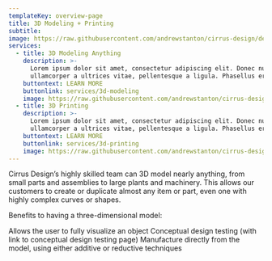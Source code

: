 ```yaml
---
templateKey: overview-page
title: 3D Modeling + Printing
subtitle:
image: https://raw.githubusercontent.com/andrewstanton/cirrus-design/develop/static/img/scanning.jpg
services:
  - title: 3D Modeling Anything
    description: >-
      Lorem ipsum dolor sit amet, consectetur adipiscing elit. Donec nunc urna,
      ullamcorper a ultrices vitae, pellentesque a ligula. Phasellus eros felis
    buttontext: LEARN MORE
    buttonlink: services/3d-modeling
    image: https://raw.githubusercontent.com/andrewstanton/cirrus-design/develop/static/img/3d-scanning-floor-ceiling.jpg
  - title: 3D Printing
    description: >-
      Lorem ipsum dolor sit amet, consectetur adipiscing elit. Donec nunc urna,
      ullamcorper a ultrices vitae, pellentesque a ligula. Phasellus eros felis
    buttontext: LEARN MORE
    buttonlink: services/3d-printing
    image: https://raw.githubusercontent.com/andrewstanton/cirrus-design/develop/static/img/3d-scanning-floor-ceiling.jpg
---
```


Cirrus Design’s highly skilled team can 3D model nearly anything, from small parts and assemblies to large plants and machinery. This allows our customers to create or duplicate almost any item or part, even one with highly complex curves or shapes.

Benefits to having a three-dimensional model:

Allows the user to fully visualize an object
Conceptual design testing (with link to conceptual design testing page)
Manufacture directly from the model, using either additive or reductive techniques
